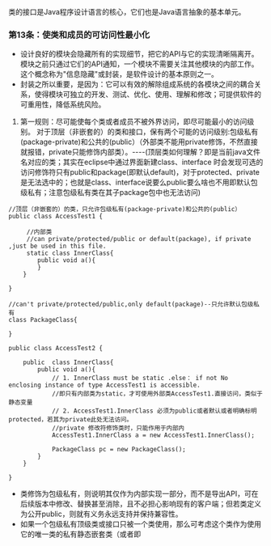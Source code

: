 类的接口是Java程序设计语言的核心，它们也是Java语言抽象的基本单元。

### 第13条：使类和成员的可访问性最小化
- 设计良好的模块会隐藏所有的实现细节，把它的API与它的实现清晰隔离开。模块之前只通过它们的API通知，一个模块不需要关注其他模块的内部工作。这个概念称为"信息隐藏"或封装，是软件设计的基本原则之一。
- 封装之所以重要，是因为：它可以有效的解除组成系统的各模块之间的耦合关系，使得模块可独立的开发、测试、优化、使用、理解和修改；可提供软件的可重用性，降低系统风险。
1. 第一规则：尽可能使每个类或者成员不被外界访问，即尽可能最小的访问级别。
对于顶层（非嵌套的）的类和接口，保有两个可能的访问级别:包级私有(package-private)和公共的(public）（外部类不能用private修饰，不然直接就报错，private只能修饰内部类）。----(顶层类如何理解？即是当前java文件名对应的类；其实在eclipse中通过界面新建class、interface 时会发现可选的访问修饰符只有public和package(即默认default)，对于protected、private是无法选中的；也就是class、interface说要么public要么啥也不用即默认包级私有；注意包级私有类在其子package包中也无法访问)
```language
//顶层（非嵌套的）的类，只允许包级私有(package-private)和公共的(public）
public class AccessTest1 { 
	
	 //内部类
	 //can private/protected/public or default(package), if private ,just be used in this file.
	 static class InnerClass{ 
		public void a(){
		}
	}

}

//can't private/protected/public,only default(package)--只允许默认包级私有
class PackageClass{ 
	
}

```
```language
public class AccessTest2 {
	
	public  class InnerClass{
		public void a(){
			// 1. InnerClass must be static .else： if not No enclosing instance of type AccessTest1 is accessible.
			//即只有内部类为static，才可使用外部类AccessTest1.直接访问，类似于静态变量
			// 2. AccessTest1.InnerClass 必须为public或者默认或者明确标明protected，若其为private此处无法访问。
			//private 修改符修饰类时，只能作用于内部内
			AccessTest1.InnerClass a = new AccessTest1.InnerClass(); 
			
			PackageClass pc = new PackageClass();
		}
	}

}

```
- 类修饰为包级私有，则说明其仅作为内部实现一部分，而不是导出API，可在后续版本中修改、替换甚至消除，且不必担心影响现有的客户端；但若类定义为公开public，则就有义务永远支持并保持兼容性。
- 如果一个包级私有顶级类或接口只被一个类使用，那么可考虑这个类作为使用它的唯一类的私有静态嵌套类（或者即

